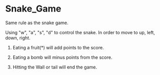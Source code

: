 # Snake_Game
 Same rule as the snake game. 
 
 
 Using "w", "a", "s", "d" to control the snake. In order to move to up, left, down, right. 

1. Eating a fruit(*) will add points to the score.

2. Eating a bomb will minus points from the score. 

3. Hitting the Wall or tail will end the game.
